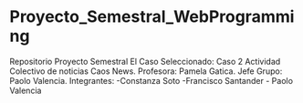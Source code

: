 # Proyecto_Semestral_WebProgramming
Repositorio Proyecto Semestral 
El Caso Seleccionado: Caso 2 Actividad Colectivo de noticias Caos News. Profesora: Pamela Gatica. Jefe Grupo: Paolo Valencia. Integrantes: -Constanza Soto -Francisco Santander - Paolo Valencia
